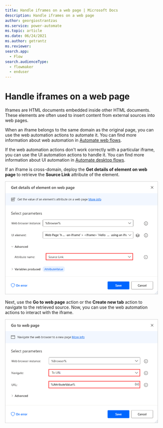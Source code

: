 ```yaml
---
title: Handle iframes on a web page | Microsoft Docs
description: Handle iframes on a web page
author: georgiostrantzas
ms.service: power-automate
ms.topic: article
ms.date: 06/24/2021
ms.author: getrantz
ms.reviewer:
search.app: 
  - Flow
search.audienceType: 
  - flowmaker
  - enduser
---
```


# Handle iframes on a web page

Iframes are HTML documents embedded inside other HTML documents. These elements are often used to insert content from external sources into web pages.

When an iframe belongs to the same domain as the original page, you can use the web automation actions to automate it. You can find more information about web automation in [Automate web flows](..\automation-web).

If the web automation actions don't work correctly with a particular iframe, you can use the UI automation actions to handle it. You can find more information about UI automation in [Automate desktop flows](..\desktop-automation).

If an iframe is cross-domain, deploy the **Get details of element on web page** to retrieve the **Source Link** attribute of the element.

![The Get details of element on web page action.](media/handle-iframes/get-details-element-web=page-action.png)

Next, use the **Go to web page** action or the **Create new tab** action to navigate to the retrieved source. Now, you can use the web automation actions to interact with the iframe.

![The Go to web page action.](media/handle-iframes/go-web-page-action.png)